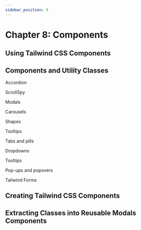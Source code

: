 ```yaml
---
sidebar_position: 9
---
```


# Chapter 8: Components

## Using Tailwind CSS Components

## Components and Utility Classes

Accordion

ScrollSpy

Modals

Carousels

Shapes

Tooltips

Tabs and pills

Dropdowns

Tooltips

Pop-ups and popovers

Tailwind Forms

## Creating Tailwind CSS Components

## Extracting Classes into Reusable Modals Components
